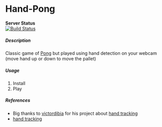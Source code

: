 # Hand-Pong

**Server Status**<br/>
[![Build Status](https://travis-ci.org/Thomas1995/Hand-Pong.svg?branch=master)](https://travis-ci.org/Thomas1995/Hand-Pong)

##### Description 
Classic game of [Pong](https://en.wikipedia.org/wiki/Pong "Pong Wikipedia page") but played using hand detection 
on your webcam (move hand up or down to move the pallet)

##### Usage

1. Install
2. Play

##### References
* Big thanks to [victordibia](https://github.com/victordibia "GitHub profile") for his project about [hand tracking](https://github.com/victordibia/handtracking)
* [hand tracking](https://github.com/heppu/Hand-recognition)
